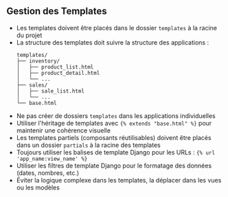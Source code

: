 ## Gestion des Templates
- Les templates doivent être placés dans le dossier `templates` à la racine du projet
- La structure des templates doit suivre la structure des applications :
  ```
  templates/
  ├── inventory/
  │   ├── product_list.html
  │   ├── product_detail.html
  │   └── ...
  ├── sales/
  │   ├── sale_list.html
  │   └── ...
  └── base.html
  ```
- Ne pas créer de dossiers `templates` dans les applications individuelles
- Utiliser l'héritage de templates avec `{% extends "base.html" %}` pour maintenir une cohérence visuelle
- Les templates partiels (composants réutilisables) doivent être placés dans un dossier `partials` à la racine des templates
- Toujours utiliser les balises de template Django pour les URLs : `{% url 'app_name:view_name' %}`
- Utiliser les filtres de template Django pour le formatage des données (dates, nombres, etc.)
- Éviter la logique complexe dans les templates, la déplacer dans les vues ou les modèles 